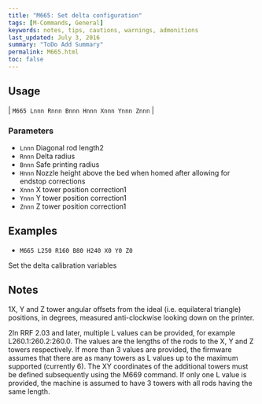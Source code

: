 ```yaml
---
title: "M665: Set delta configuration" 
tags: [M-Commands, General]
keywords: notes, tips, cautions, warnings, admonitions
last_updated: July 3, 2016
summary: "ToDo Add Summary"
permalink: M665.html
toc: false
---
```



## Usage ##

| `M665 Lnnn Rnnn Bnnn Hnnn Xnnn Ynnn Znnn` | 

### Parameters ###

+ `Lnnn` Diagonal rod length2
+ `Rnnn` Delta radius
+ `Bnnn` Safe printing radius
+ `Hnnn` Nozzle height above the bed when homed after allowing for endstop corrections
+ `Xnnn` X tower position correction1
+ `Ynnn` Y tower position correction1
+ `Znnn` Z tower position correction1

## Examples ##

+ `M665 L250 R160 B80 H240 X0 Y0 Z0`

Set the delta calibration variables

## Notes ##

1X, Y and Z tower angular offsets from the ideal (i.e. equilateral triangle) positions, in degrees, measured anti-clockwise looking down on the printer.

2In RRF 2.03 and later, multiple L values can be provided, for example L260.1:260.2:260.0. The values are the lengths of the rods to the X, Y and Z towers respectively. If more than 3 values are provided, the firmware assumes that there are as many towers as L values up to the maximum supported (currently 6). The XY coordinates of the additional towers must be defined subsequently using the M669 command. If only one L value is provided, the machine is assumed to have 3 towers with all rods having the same length.
